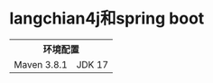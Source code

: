 # langchian4j和spring boot

<table>
<tr>
   <th colspan="2">环境配置 </th> 
</tr>
<tr> 
    <td>Maven 3.8.1</td>
    <td>JDK  17</td>
</tr>
</table>
